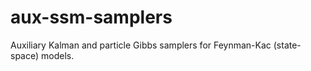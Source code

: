 # aux-ssm-samplers
Auxiliary Kalman and particle Gibbs samplers for Feynman-Kac (state-space) models.
